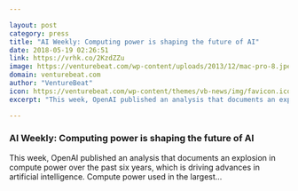 ```yaml
---

layout: post
category: press
title: "AI Weekly: Computing power is shaping the future of AI"
date: 2018-05-19 02:26:51
link: https://vrhk.co/2KzdZZu
image: https://venturebeat.com/wp-content/uploads/2013/12/mac-pro-8.jpeg?fit=4000%2C3000&strip=all
domain: venturebeat.com
author: "VentureBeat"
icon: https://venturebeat.com/wp-content/themes/vb-news/img/favicon.ico
excerpt: "This week, OpenAI published an analysis that documents an explosion in compute power over the past six years, which is driving advances in artificial intelligence. Compute power used in the largest…"

---
```


### AI Weekly: Computing power is shaping the future of AI

This week, OpenAI published an analysis that documents an explosion in compute power over the past six years, which is driving advances in artificial intelligence. Compute power used in the largest…